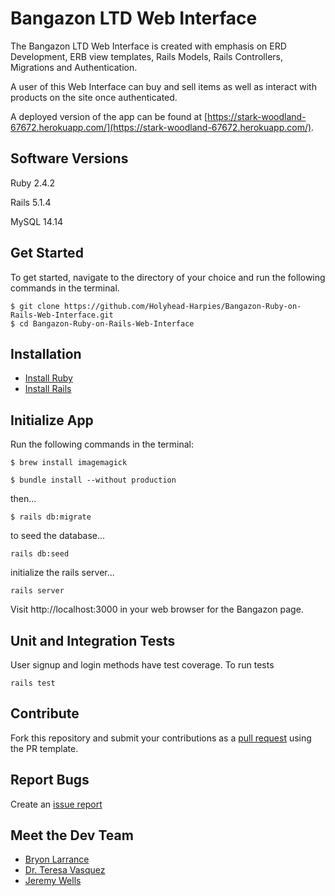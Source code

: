 # Bangazon LTD Web Interface

The Bangazon LTD Web Interface is created with emphasis on ERD Development, ERB view templates, Rails Models, Rails Controllers, Migrations and Authentication.

A user of this Web Interface can buy and sell items as well as interact with products on the site once authenticated.

A deployed version of the app can be found at [https://stark-woodland-67672.herokuapp.com/](https://stark-woodland-67672.herokuapp.com/).

## Software Versions

Ruby 2.4.2

Rails 5.1.4

MySQL 14.14

## Get Started
To get started, navigate to the directory of your choice and run the following commands in the terminal.
```
$ git clone https://github.com/Holyhead-Harpies/Bangazon-Ruby-on-Rails-Web-Interface.git
$ cd Bangazon-Ruby-on-Rails-Web-Interface
```
## Installation

* [Install Ruby](https://www.ruby-lang.org/en/documentation/installation/)
* [Install Rails](https://github.com/tbsvttr/install-ruby-and-rails)

## Initialize App

Run the following commands in the terminal:
```
$ brew install imagemagick
```
``` 
$ bundle install --without production
```
then...
```
$ rails db:migrate
```
to seed the database...
```
rails db:seed
```
initialize the rails server...
```
rails server
```
Visit http://localhost:3000 in your web browser for the Bangazon page.

## Unit and Integration Tests
User signup and login methods have test coverage. To run tests

```
rails test
```

## Contribute
Fork this repository and submit your contributions as a [pull request](https://github.com/Holyhead-Harpies/Bangazon-Ruby-on-Rails-Web-Interface/blob/master/PULL_REQUEST_TEMPLATE.md) using the PR template.

## Report Bugs
Create an [issue report](https://github.com/Holyhead-Harpies/Bangazon-Ruby-on-Rails-Web-Interface/issues/new)

## Meet the Dev Team
- [Bryon Larrance](https://github.com/beelarr)
- [Dr. Teresa Vasquez](https://github.com/drteresavasquez)
- [Jeremy Wells](https://github.com/jsheridanwells)
